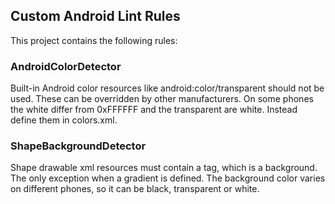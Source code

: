 ## Custom Android Lint Rules

This project contains the following rules:

### AndroidColorDetector

Built-in Android color resources like android:color/transparent should not be used. 
These can be overridden by other manufacturers. 
On some phones the white differ from 0xFFFFFF and the transparent are white. 
Instead define them in colors.xml. 

### ShapeBackgroundDetector

Shape drawable xml resources must contain a <solid> tag, which is a background. The only exception when a gradient is defined.
The background color varies on different phones, so it can be black, transparent or white.
